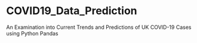 # COVID19_Data_Prediction
An Examination into Current Trends and Predictions of UK COVID-19 Cases using Python Pandas
